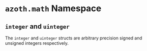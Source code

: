 # `azoth.math` Namespace

## `integer` and `uinteger`

The `integer` and `uinteger` structs are arbitrary precision signed and unsigned integers respectively.
